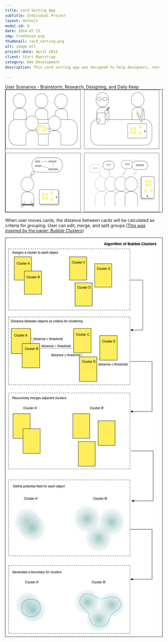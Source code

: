 ```yaml
---
title: Card Sorting App
subtitle: Individual Project
layout: default
modal-id: 9
date: 2014-07-15
img: treehouse.png
thumbnail: card_sorting.png
alt: image-alt
project-date: April 2014
client: Start Bootstrap
category: Web Development
description: This card sorting app was designed to help designers, researchers and other users to either conduct a card sorting research, or keep ideas used ‘card-sorting‘  methodology.

---
```

User Scenarios - Brainstorm, Research, Designing, and Daily Keep  
<img src="img/portfolio/card_sorting/all.png" height="400px" border="1px" style="PADDING-RIGHT: 10px">

When user moves cards, the distance between cards will be calculated as criteria for grouping. User can  edit, merge, and split groups.([This was inspired by the paper: Bubble Clusters](http://www-ui.is.s.u-tokyo.ac.jp/~takeo/papers/watanabe_uist2007_bubble.pdf))

<img src="img/portfolio/card_sorting/Bubble_Clusters.png" width="600px" border="1px" style="PADDING-RIGHT: 10px">